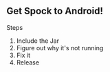## Get Spock to Android!

Steps

1. Include the Jar
1. Figure out why it's not running
1. Fix it
1. Release
